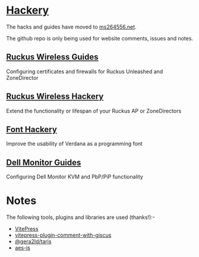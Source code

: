 # [Hackery](https://ms264556.net)

The hacks and guides have moved to [ms264556.net](https://ms264556.net).

The github repo is only being used for website comments, issues and notes.

## [Ruckus Wireless Guides](https://ms264556.net/ruckus/#guides)

Configuring certificates and firewalls for Ruckus Unleashed and ZoneDirector

## [Ruckus Wireless Hackery](https://ms264556.net/ruckus/#hackery)

Extend the functionality or lifespan of your Ruckus AP or ZoneDirectors

## [Font Hackery](https://ms264556.net/font/)

Improve the usability of Verdana as a programming font

## [Dell Monitor Guides](https://ms264556.net/dell/)

Configuring Dell Monitor KVM and PbP/PiP functionality

# Notes

The following tools, plugins and libraries are used (thanks!):-

* [VitePress](https://vitepress.dev/)
* [vitepress-plugin-comment-with-giscus](https://github.com/T-miracle/vitepress-plugin-comment-with-giscus)
* [@gera2ld/tarjs](https://github.com/gera2ld/tarjs)
* [aes-js](https://github.com/ricmoo/aes-js)
